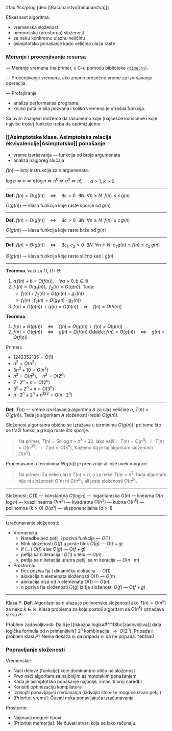 #fax #cs/prog [deo [[Računarstvo|računarstva]]]
$\:$

Efikasnost algoritma:
- vremenska složenost
- memorijska (prostorna) složenost
$\:$
- za neku konkretnu ulaznu veličinu
- asimptotsko ponašanje kado veličina ulaza raste

### Merenje i procenjivanje resursa
— Merenje vremena (na primer, u C-u pomoću biblioteke [```<time.h>```](Standardne%20biblioteke%20(C).md)).

— Procenjivanje vremena, ako znamo prosečno vreme za izvršavanje operacija.

— Profajliranje
- analiza performansa programa;
- koliko puta je bila pozvana i koliko vremena je utrošila funkcija.

Sa ovim znanjem možemo da razumemo koje (najčešće korišćene i koje  najviše troše) funkcije treba da optimizujemo
### [[Asimptotske klase. Asimptotska relacija ekvivalencije|Asimptotsko]] ponašanje
- vreme izvršavanja — funkcija od broja argumenata
- analiza najgoreg slučaja

$f(n)$ — broj instrukcija za $n$ argumenata.

$\log n \ \ll\ n\ \ll\ n\,\log n\ \ll\ n^{k}\ \ll\ a^{n}\ \ll\ n!$, $\quad$ $a>1,\ k>0$
___
**Def**.  $f(n)=O\big(g(n)\big)\quad\Leftrightarrow\quad\exists c>0\ \ \exists N\ \ \forall n\geqslant N\ \ f(n) \leqslant c\,g(n)$

$O\big(g(n)\big)$ — klasa funkcija koje raste sporije od $g(n)$
___
**Def**.  $f(n)=\Omega\big(g(n)\big)\quad\Leftrightarrow\quad\exists c>0\ \ \exists N\ \ \forall n\geqslant N\ \ f(n) \geqslant c\,g(n)$

$O\big(g(n)\big)$ — klasa funkcija koje raste brže od $g(n)$
___
**Def**.  $f(n)=\Theta\big(g(n)\big)\quad\Leftrightarrow\quad\exists c_{1},\,c_{2}>0\ \ \exists N\ \ \forall n\geqslant N\ \ c_{1}\,g(n)\leqslant f(n) \leqslant c_{2}\,g(n)$

$\Theta\big(g(n)\big)$ — klasa funkcija koje raste slično kao i $g(n)$
___
**Teorema**. važi za $O$, $\Omega$ i $\Theta$:
1. $a\,f(n)+b=O\big(f(n)\big),\quad\forall a>0,\,b\in\mathbb{R}$
2. $f_{1}(n)=O\big(g_{1}(n)\big),\ \ f_{2}(n)=O\big(g(n)\big).$ Tada:
   - $f_{1}(n)+f_{2}(n)=O\big(g_{1}(n)+g_{2}(n)\big)$
   - $f_{1}(n)\cdot f_{2}(n)=O\big(g_{1}(n)\cdot g_{2}(n)\big)$
3. $f(n)=O\big(g(n)\big)\ \ \mathrm{i} \ \ g(n)=O\big(h(n)\big)\quad\Rightarrow\quad f(n)=O\big(h(n)\big)$
$\:$

**Teorema**.
1. $f(n)=\Theta\big(g(n)\big)\quad\Leftrightarrow\quad f(n)=O\big(g(n)\big)\ \ \mathrm{i}\ \ f(n)=\Omega\big(g(n)\big)$
2. $f(n)=O\big(g(n)\big)\quad\Leftrightarrow\quad g(n)=\Omega\big(f(n)\big)$
   Odakle:  $f(n)=\Theta\big(g(n)\big)\quad\Leftrightarrow\quad g(n)=\Theta\big(f(n)\big)$

Primeri:
- $1242352135=O(1)$
- $n^{2}=O(n^{2})$
- $5n^{2}+10=O(n^{2})$
- $n^{2}=O(n^{3}),\quad n^{2}=O(2^{n})$
- $7\cdot2^{n}+n=O(2^{n})$
- $3^{n}+2^{n}+n=O(3^{n})$
- $n\cdot 2^{n}+2^{n}+n^{123}=O(n\cdot2^{n})$
---
**Def**. $T(n)$ — vreme izvršavanja algoritma $A$ za ulaz veličine $n$, $T(n)=O\big(g(n)\big)$. Tada je algoritam $A$ složenosti (reda) $O\big(g(n)\big)$.

Složenost algoritama obično se izražava u terminima $O\big(g(n)\big)$, pri tome što se traži funkcija $g$ koja raste što sporije.
> Na primer, $T(n)=5n\,\log n+n^{3}+32$.
> Iako važi  i $\ \:T(n)=O(n^{3})\ \:$ i $\: \ T(n)=O(n^{35})\ \:$ i $\ \:T(n)=O(3^{n})$,
> Kažemo da je taj algoritam složenosti $O(n^{3})$.

Procenjivane u terminima $\Theta\big(g(n)\big)$ je preciznije ali nije uvek moguće.
> Na primer:
> Za neke ulaze $T(n)=n$, a za neke $T(n)=n^{2}$, tada algoritam nije ni složenosti $\Theta(n)$ ni $\Theta(n^{2})$, ali jeste složenosti $O(n^{2}).$

___
Složenost:
$O(1)$ — konstantna 
$O(\log n)$ — logaritamska
$O(n)$ — linearna
$O(n\,\log n)$ — kvazilinearna 
$O(n^{2})$ — kvadratna
$O(n^{3})$ — kubna
$O(n^{k})$ — polinomna $(k>0)$
$O(a^{n})$ — eksponencijalna $(a>1)$
___
Izračunavanje složenosti:
- Vremenska:
	- Naredbe bez petlji i poziva funkcija — $O(1)$
	- Blok složenosti $O(f)$ a posle blok $O(g)$ — $O(f+g)$
	- if (...) $O(f)$ else $O(g)$ — $O(f+g)$
	- petlja sa $n$ iteracija i $O(1)$ u telu — $O(n)$
	- petlja sa $n$ iteracija unutra petlji sa $m$ iteracija — $O(n\cdot m)$
- Prostorna:
	- bez poziva fja i dinamička alokacija — $O(1)$
	- alokacija $n$ elemenata složenosti $O(1)$ — $O(n)$
	- alokacija niza od $n$ elemenata $O(1)$ — $O(n)$
	- $n$ poziva fje složenosti $O(g)$ iz fje složenosti $O(f)$ — $O(f+g)$

___
Klasa $P$.
**Def**. Algoritam sa $n$ ulaza je polinomske složenosti ako $T(n)=O(n^{k})$ za neko $k\in\mathbb{R}$. 
Klasa problema za koje postoji algoritam sa $O(n^{k})$ označava se sa $P$.

Problem zadovoljivosti:
Da li je [[Iskazna logika#^f1f8bc|zadovoljiva]] data logička formula od $n$ primenljivih?
$2^{n}$ kombinacija  $\ \ \to\ \ O(2^{n})$.
Pripada li problem klasi $P$? Nema dokaza ni da pripada ni da ne pripada. ^ebfaa0

### Popravljanje složenosti
Vremenske:
- Naći delove (funkcije) koje dominantno utiču na složenost
- Prvo naći algoritam sa najboljim asimptotskim ponašanjem
- Kada je asimptotsko ponašanje najbolje, smanjiti broj naredbi
- Koristiti optimizaciju kompilatora
- Izdvojiti ponavljajući izvršavanja (izdvojiti što više moguće izvan petlji)
- \[Prioritet vreme]: Čuvati neka ponavljajuća izračunavanja

Prostorne:
- Najmanji mogući tipovi
- \[Prioritet memorija]: Ne čuvati stvari koje se lako računaju.